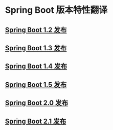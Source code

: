 #	Spring Boot 版本特性翻译

##	 [Spring Boot 1.2 发布](Spring-Boot-1.2-Release-Notes.md)

##	 [Spring Boot 1.3 发布](Spring-Boot-1.3-Release-Notes.md)

##	[Spring Boot 1.4 发布](Spring-Boot-1.4-Release-Notes.md)

##	[Spring Boot 1.5 发布](Spring-Boot-1.5-Release-Notes.md)

##	[Spring Boot 2.0 发布](Spring-Boot-2.0-Release-Notes.md)

## [Spring Boot 2.1 发布](Spring-Boot-2.1-Release-Notes.md)